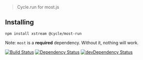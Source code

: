 > Cycle.run for most.js

## Installing

`npm install xstream @cycle/most-run`

Note: `most` is a **required** dependency. Without it, nothing will work.

[![Build Status](https://travis-ci.org/cyclejs/most-run.svg?branch=master)](https://travis-ci.org/cyclejs/most-run)
[![Dependency Status](https://david-dm.org/cyclejs/most-run.svg)](https://david-dm.org/cyclejs/most-run)
[![devDependency Status](https://david-dm.org/cyclejs/most-run/dev-status.svg)](https://david-dm.org/cyclejs/most-run#info=devDependencies)
